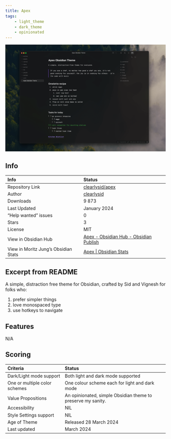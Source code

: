 ```yaml
---
title: Apex
tags:
    - light_theme 
    - dark_theme
    - opinionated
---
```


<img src="https://raw.githubusercontent.com/clearlysid/apex/refs/heads/master/docs/cover.png">

## Info
| Info | Status |
| :--- | :--- |
| Repository Link | [clearlysid/apex](https://github.com/clearlysid/apex)  |
| Author | [clearlysid](https://github.com/clearlysid)  |
| Downloads | 9 873 |
| Last Updated | January 2024 |
| “Help wanted” issues | 0 |
| Stars | 3 |
| License | MIT |
| View in Obsidian Hub | [Apex \- Obsidian Hub \- Obsidian Publish](https://publish.obsidian.md/hub/02+-+Community+Expansions/02.05+All+Community+Expansions/Themes/Apex)  |
| View in Moritz Jung’s Obsidian Stats | [Apex \| Obsidian Stats](https://www.moritzjung.dev/obsidian-stats/themes/apex/)  |

## Excerpt from README
A simple, distraction free theme for Obsidian, crafted by Sid and Vignesh for folks who:

1. prefer simpler things  
2. love monospaced type  
3. use hotkeys to navigate

## Features
N/A

## Scoring
| Criteria | Status | 
| :--- | :--- | 
| Dark/Light mode support | Both light and dark mode supported | 
| One or multiple color schemes | One colour scheme each for light and dark mode | 
| Value Propositions | An opinionated, simple Obsidian theme to preserve my sanity. | 
| Accessibility | NIL | 
| Style Settings support | NIL | 
| Age of Theme | Released 28 March 2024 | 
| Last updated | March 2024 | 